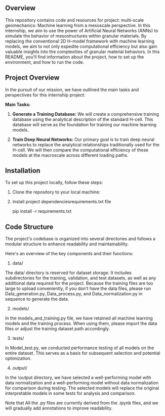 ## Overview

This repository contains code and resources for project: multi-scale geomechanics: Machine learning from a mesoscale perspective.
In this internship, we aim to use the power of Artificial Neural Networks (ANNs) to simulate the behavior of mesostructures within granular materials. 
By replacing the conventional 2D H-model framework with machine learning models, we aim to not only expedite computational efficiency but also gain valuable insights into the complexities of granular material behaviors.
In this README, you'll find information about the project, how to set up the environment, and how to run the code. 

## Project Overview

In the pursuit of our mission, we have outlined the main tasks and perspectives for this internship project:

**Main Tasks:**

1. **Generate a Training Database:** We will create a comprehensive training database using the analytical description of the standard H-cell. This database will serve as the foundation for training our machine learning models.

2. **Train Deep Neural Networks:** Our primary goal is to train deep neural networks to replace the analytical relationships traditionally used for the H-cell. We will then compare the computational efficiency of these models at the macroscale across different loading paths.


## Installation

To set up this project locally, follow these steps:

1. Clone the repository to your local machine:

2. Install project dependenciesrequirements.txt file

	pip install -r requirements.txt

## Code Structure

The project's codebase is organized into several directories and follows a modular structure to enhance readability and maintainability. 

Here's an overview of the key components and their functions:

1. data/

The data/ directory is reserved for dataset storage. 
It includes subdirectories for the training, validation, and test datasets, as well as any additional data required for the project. 
Because the training files are too large to upload conveniently, if you don't have the data files, please run Data_generation.py, Data_process.py, and Data_normalization.py in sequence to generate the data.

2. models/

In the models_and_training.py file, we have retained all machine learning models and the training process. 
When using them, please import the data files or adjust the training dataset path accordingly.


3. tests/

In Model_test.py, we conducted performance testing of all models on the entire dataset. 
This serves as a basis for subsequent selection and potential optimization.

4. output/

In the \output directory, we have selected a well-performing model with data normalization and a well-performing model without data normalization for comparison during testing.
The selected models will replace the original interpretable models in some tests for analysis and comparison.

Note that All the .py files are currently derived from the .ipynb files, and we will gradually add annotations to improve readability.